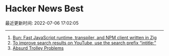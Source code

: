 # Hacker News Best

最近更新时间: 2022-07-06 17:02:05

--- 
1. [Bun: Fast JavaScript runtime, transpiler, and NPM client written in Zig](https://bun.sh/?launch) 
2. [To improve search results on YouTube, use the search prefix “intitle:”](https://xn--1-zfa.com/youtube/) 
3. [Absurd Trolley Problems](https://neal.fun/absurd-trolley-problems/) 
